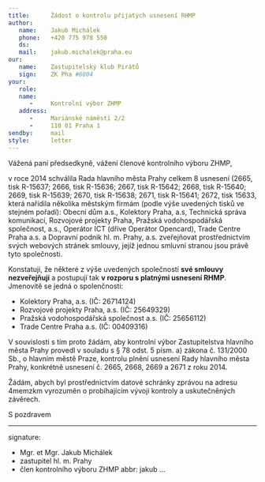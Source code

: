 ```yaml
---
title:      Žádost o kontrolu přijatých usnesení RHMP
author:
   name:    Jakub Michálek
   phone:   +420 775 978 550
   ds:      
   mail:    jakub.michalek@praha.eu
our:
   name:    Zastupitelský klub Pirátů
   sign:    ZK Pha #6004
your:
   role:    
   name:    
      -     Kontrolní výbor ZHMP
   address:
      -     Mariánské náměstí 2/2
      -     110 01 Praha 1
sendby:     mail
style:      letter
---
```


Vážená paní předsedkyně, vážení členové kontrolního výboru ZHMP,

v roce 2014 schválila Rada hlavního města Prahy celkem 8 usnesení (2665, tisk R-15637; 2666, tisk R-15636; 2667, tisk R-15642; 2668, tisk R-15640; 2669, tisk R-15639; 2670, tisk R-15638; 2671, tisk R-15641; 2672, tisk 15633, která nařídila několika městským firmám (podle výše uvedených tisků ve stejném pořadí): Obecní dům a.s., Kolektory Praha, a.s, Technická správa komunikací, Rozvojové projekty Praha, Pražská vodohospodářská společnost, a.s., Operátor ICT (dříve Operátor Opencard), Trade Centre Praha a.s. a Dopravní podnik hl. m. Prahy, a.s. zveřejňovat prostřednictvím svých webových stránek smlouvy, jejíž jednou smluvní stranou jsou právě tyto společnosti.

Konstatuji, že některé z výše uvedených společností **své smlouvy nezveřejňují** a postupují tak **v rozporu s platnými usnesení RHMP**. Jmenovitě se jedná o spolenčnosti:

* Kolektory Praha, a.s. (IČ: 26714124)
* Rozvojové projekty Praha, a.s. (IČ: 25649329)
* Pražská vodohospodářská společnost a.s. (IČ: 25656112)
* Trade Centre Praha a.s. (IČ: 00409316)

V souvislosti s tím proto žádám, aby kontrolní výbor Zastupitelstva hlavního města Prahy provedl v souladu s § 78 odst. 5 písm. a) zákona č. 131/2000 Sb., o hlavním městě Praze, kontrolu plnění usnesení Rady hlavního města Prahy, konkrétně usnesení č. 2665, 2668, 2669 a 2671 z roku 2014. 

Žádám, abych byl prostřednictvím datové schránky zprávou na adresu 4memzkm vyrozuměn o probíhajícím vývoji kontroly a uskutečněných závěrech.

S pozdravem

---
signature: 
  - Mgr. et Mgr. Jakub Michálek
  - zastupitel hl. m. Prahy
  - člen kontrolního výboru ZHMP
abbr:       jakub
...
